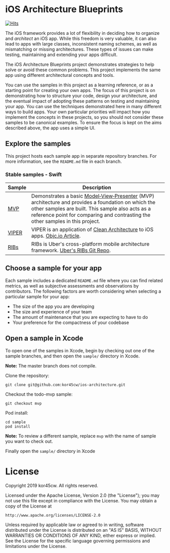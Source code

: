 # iOS Architecture Blueprints

[![Hits](https://hits.seeyoufarm.com/api/count/incr/badge.svg?url=https%3A%2F%2Fgithub.com%2Fkor45cw%2FiOS-architecture)](https://hits.seeyoufarm.com)

The iOS framework provides a lot of flexibility in deciding how to organize and <em>architect</em> an iOS app. While this freedom is very valuable, it can also lead to apps with large classes, inconsistent naming schemes, as well as mismatching or missing architectures. These types of issues can make testing, maintaining and extending your apps difficult.

The iOS Architecture Blueprints project demonstrates strategies to help solve or avoid these common problems. This project implements the same app using different architectural concepts and tools.

You can use the samples in this project as a learning reference, or as a starting point for creating your own apps. The focus of this project is on demonstrating how to structure your code, design your architecture, and the eventual impact of adopting these patterns on testing and maintaining your app. You can use the techniques demonstrated here in many different ways to build apps. Your own particular priorities will impact how you implement the concepts in these projects, so you should not consider these samples to be canonical examples. To ensure the focus is kept on the aims described above, the app uses a simple UI.

## Explore the samples

This project hosts each sample app in separate repository branches. For more information, see the `README.md` file in each branch.

### Stable samples - Swift
| Sample | Description |
| ------------- | ------------- |
| [MVP](https://github.com/kor45cw/ios-architecture/tree/mvp/) | Demonstrates a basic [Model‑View‑Presenter](https://en.wikipedia.org/wiki/Model%E2%80%93view%E2%80%93presenter) (MVP) architecture and provides a foundation on which the other samples are built. This sample also acts as a reference point for comparing and contrasting the other samples in this project. |
| [VIPER](https://github.com/kor45cw/ios-architecture/tree/viper/) | VIPER is an application of [Clean Architecture](https://blog.cleancoder.com/uncle-bob/2012/08/13/the-clean-architecture.html) to iOS apps. [Objc.io Article](https://www.objc.io/issues/13-architecture/viper/). |
| [RIBs](https://github.com/kor45cw/ios-architecture/tree/RIBs/) | RIBs is Uber's cross-platform mobile architecture framework. [Uber's RIBs Git Repo](https://github.com/uber/RIBs). |


## Choose a sample for your app

Each sample includes a dedicated `README.md` file where you can find related metrics, as well as subjective assessments and observations by contributors. The following factors are worth considering when selecting a particular sample for your app:

* The size of the app you are developing
* The size and experience of your team
* The amount of maintenance that you are expecting to have to do
* Your preference for the compactness of your codebase


## Open a sample in Xcode

To open one of the samples in Xcode, begin by checking out one of the sample branches, and then open the `sample/` directory in Xcode.

**Note:** The master branch does not compile.

Clone the repository:

```
git clone git@github.com:kor45cw/ios-architecture.git
```

Checkout the todo-mvp sample:
```
git checkout mvp 
```

Pod install:
```
cd sample
pod install
```

**Note:** To review a different sample, replace `mvp` with the name of sample you want to check out.

Finally open the `sample/` directory in Xcode

# License

Copyright 2019 kor45cw. All rights reserved.

Licensed under the Apache License, Version 2.0 (the "License");
you may not use this file except in compliance with the License.
You may obtain a copy of the License at

    http://www.apache.org/licenses/LICENSE-2.0

Unless required by applicable law or agreed to in writing, software
distributed under the License is distributed on an "AS IS" BASIS,
WITHOUT WARRANTIES OR CONDITIONS OF ANY KIND, either express or implied.
See the License for the specific language governing permissions and
limitations under the License.
